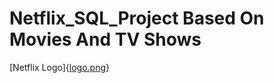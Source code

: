 # Netflix_SQL_Project Based On Movies And TV Shows

[Netflix Logo]{[logo.png](https://github.com/Vamsikrishna40/Netflix_SQL_Project/blob/main/logo.png)}
